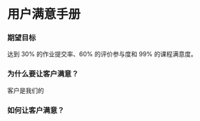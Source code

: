 # 用户满意手册     
### 期望目标 
达到 30% 的作业提交率、60% 的评价参与度和 99% 的课程满意度。     
### 为什么要让客户满意？     
客户是我们的
### 如何让客户满意？     

